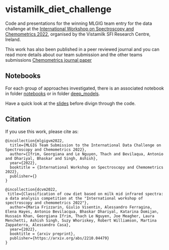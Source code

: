 # vistamilk_diet_challenge
Code and presentations for the winning MLGIG team entry for the data challenge at the [International Workshop on Spectroscopy and Chemometrics 2022](https://www.vistamilk.ie/event/international-workshop-on-spectroscopy-chemometrics/), 
organised by the Vistamilk SFI Research Centre, Ireland.

This work has also been published in a peer reviewed journal and you can read more details about our team submission and the other teams submissions [Chemometrics journal paper](https://www.sciencedirect.com/user/identity/landing?code=WoIm6RKfyzHPgNLvYW8OAVV54MLKjzs4vfB1xsFL&state=retryCounter%3D0%26csrfToken%3D62a50f43-d49e-454a-b54b-6e31f3eaf2e4%26idpPolicy%3Durn%253Acom%253Aelsevier%253Aidp%253Apolicy%253Aproduct%253Ainst_assoc%26returnUrl%3D%252Fscience%252Farticle%252Fpii%252FS0169743923000059%26prompt%3Dnone%26cid%3Darp-7a5b3c61-87a2-459a-9351-7e6680e4a16d)

## Notebooks
For each group of approaches investigated, there is an associated notebook in folder [notebooks](https://github.com/mlgig/vistamilk_diet_challenge/tree/main/notebooks) or in folder [deep_models](https://github.com/mlgig/vistamilk_diet_challenge/tree/main/deep_models).

Have a quick look at the [slides](https://github.com/mlgig/vistamilk_diet_challenge/blob/main/28042022-VistaMilk-DietChallenge-MLGIG-slides.pdf) before divign through the code.

## Citation
If you use this work, please cite as:
```
@incollection{mlgigvm2022,
  title={MLGIG Team Submission to the International Data Challenge on Spectroscopy and Chemometrics 2022},
  author={Ifrim, Georgiana and Le Nguyen, Thach and Bevilaqua, Antonio and Dhariyal, Bhaskar and Singh, Ashish},
  year={2022},
  booktitle = {International Workshop on Spectroscopy and Chemometrics 2022},
  publisher={}
}

@incollection{dcvm2022,
 title={Classification of cow diet based on milk mid infrared spectra: a data analysis competition at the "International workshop of spectroscopy and chemometrics 2022"},
  author={Maria Frizzarin, Giulio Visentin, Alessandro Ferragina, Elena Hayes, Antonio Bevilacqua, Bhaskar Dhariyal, Katarina Domijan, Hussain Khan, Georgiana Ifrim, Thach Le Nguyen, Joe Meagher, Laura Menchetti, Ashish Singh, Suzy Whoriskey, Robert Williamson, Martina Zappaterra, Alessandro Casa},
  year={2022},
  booktitle = {arxiv preprint},
  publisher={https://arxiv.org/abs/2210.04479}
}

```
